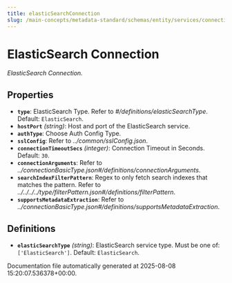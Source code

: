 ```yaml
---
title: elasticSearchConnection
slug: /main-concepts/metadata-standard/schemas/entity/services/connections/search/elasticsearchconnection
---
```


# ElasticSearch Connection

*ElasticSearch Connection.*

## Properties

- **`type`**: ElasticSearch Type. Refer to *#/definitions/elasticSearchType*. Default: `ElasticSearch`.
- **`hostPort`** *(string)*: Host and port of the ElasticSearch service.
- **`authType`**: Choose Auth Config Type.
- **`sslConfig`**: Refer to *../common/sslConfig.json*.
- **`connectionTimeoutSecs`** *(integer)*: Connection Timeout in Seconds. Default: `30`.
- **`connectionArguments`**: Refer to *../connectionBasicType.json#/definitions/connectionArguments*.
- **`searchIndexFilterPattern`**: Regex to only fetch search indexes that matches the pattern. Refer to *../../../../type/filterPattern.json#/definitions/filterPattern*.
- **`supportsMetadataExtraction`**: Refer to *../connectionBasicType.json#/definitions/supportsMetadataExtraction*.
## Definitions

- **`elasticSearchType`** *(string)*: ElasticSearch service type. Must be one of: `['ElasticSearch']`. Default: `ElasticSearch`.


Documentation file automatically generated at 2025-08-08 15:20:07.536378+00:00.
